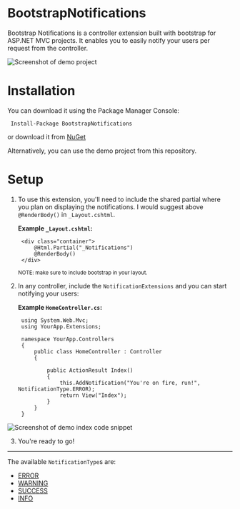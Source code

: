BootstrapNotifications
======================

Bootstrap Notifications is a controller extension built with bootstrap for ASP.NET MVC projects. It enables you to easily notify your users per request from the controller. 

![Screenshot of demo project][1]


Installation
======================

You can download it using the Package Manager Console:

     Install-Package BootstrapNotifications
     
or download it from [NuGet](https://www.nuget.org/packages/BootstrapNotifications/)
     
     
Alternatively, you can use the demo project from this repository. 


Setup
======================

1. To use this extension, you'll need to include the shared partial where you plan 
   on displaying the notifications. I would suggest above `@RenderBody()` in `_Layout.cshtml`.

   **Example `_Layout.cshtml`:**

        <div class="container">
            @Html.Partial("_Notifications")
            @RenderBody()
        </div>
    
    <sub>NOTE: make sure to include bootstrap in your layout.</sub>
    
2. In any controller, include the `NotificationExtensions` and you can start notifying your users:
  
   **Example `HomeController.cs`:**

        using System.Web.Mvc;
        using YourApp.Extensions;
    
        namespace YourApp.Controllers
        {
            public class HomeController : Controller
            {
    
                public ActionResult Index()
                {
                    this.AddNotification("You're on fire, run!", NotificationType.ERROR);
                    return View("Index");
                }
            }
        }

![Screenshot of demo index code snippet][2]
    
3. You're ready to go!

------------------
    
The available `NotificationType`s are:
  - [ERROR](https://github.com/uacaps/BootstrapNotifications/blob/master/src/BootstrapNotifications/Extensions/NotificationExtensions.cs#L94)
  - [WARNING](https://github.com/uacaps/BootstrapNotifications/blob/master/src/BootstrapNotifications/Extensions/NotificationExtensions.cs#L95)
  - [SUCCESS](https://github.com/uacaps/BootstrapNotifications/blob/master/src/BootstrapNotifications/Extensions/NotificationExtensions.cs#L96)
  - [INFO](https://github.com/uacaps/BootstrapNotifications/blob/master/src/BootstrapNotifications/Extensions/NotificationExtensions.cs#L97)

  
[1]: https://raw.github.com/MFFoX/BootstrapNotifications/master/Screenshot.png
[2]: https://raw.github.com/MFFoX/BootstrapNotifications/master/Demo-example.png
  
  
    
    


    
     
     
